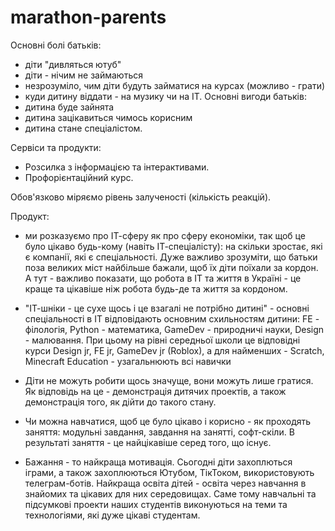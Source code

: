 # marathon-parents
Основні болі батьків:
- діти "дивляться ютуб"
- діти - нічим не займаються
- незрозуміло, чим діти будуть займатися на курсах (можливо - грати)
- куди дитину віддати - на музику чи на ІТ.
Основні вигоди батьків:
- дитина буде зайнята
- дитина зацікавиться чимось корисним
- дитина стане спеціалістом.

Сервіси та продукти:
- Розсилка з інформацією та інтерактивами.
- Профорієнтаційний курс. 


Обов'язково міряємо рівень залученості (кількість реакцій).

Продукт:
- ми розказуємо про ІТ-сферу як про сферу економіки, так щоб це було цікаво будь-кому (навіть ІТ-спеціалісту): на скільки зростає, які є компанії, які є спеціальності. Дуже важливо зрозуміти, що батьки поза великих міст найбільше бажали, щоб їх діти поїхали за кордон. А тут - важливо показати, що робота в ІТ та життя в Україні - це краще та цікавіше ніж робота будь-де та життя за кордоном.

- "ІТ-шніки - це сухе щось і це взагалі не потрібно дитині" - основні спеціальності в ІТ відповідають основним схильностям дитини: FE - філологія, Python - математика, GameDev - природничі науки, Design - малювання. При цьому на рівні середньої школи це відповідні курси Design jr, FE jr, GameDev jr (Roblox), а для найменших - Scratch, Minecraft Education - узагальнюють всі навички

- Діти не можуть робити щось значуще, вони можуть лише гратися. Як відповідь на це - демонстрація дитячих проектів, а також демонстрація того, як дійти до такого стану.

- Чи можна навчатися, щоб це було цікаво і корисно - як проходять заняття: модульні завдання, завдання на занятті, софт-скіли. В результаті заняття - це найцікавіше серед того, що існує.

- Бажання - то найкраща мотивація. Сьогодні діти захоплються іграми, а також захоплюються Ютубом, ТікТоком, використовують телеграм-ботів. Найкраща освіта дітей - освіта через навчання в знайомих та цікавих для них середовищах. Саме тому навчальні та підсумкові проекти наших студентів виконуються на теми та технологіями, які дуже цікаві студентам.
